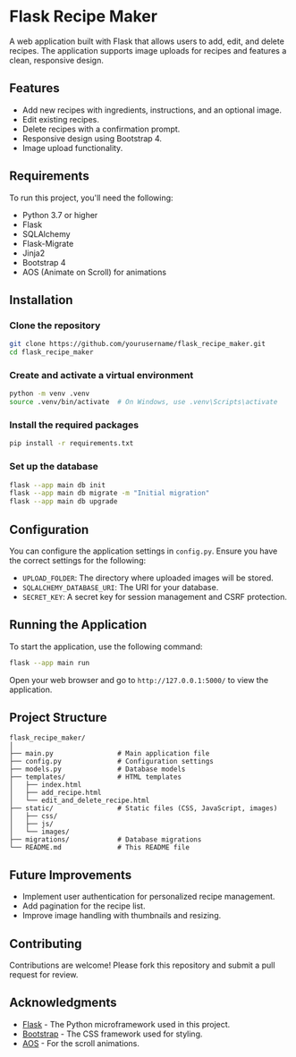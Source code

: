# Flask Recipe Maker

A web application built with Flask that allows users to add, edit, and delete recipes. The application supports image uploads for recipes and features a clean, responsive design.

## Features

- Add new recipes with ingredients, instructions, and an optional image.
- Edit existing recipes.
- Delete recipes with a confirmation prompt.
- Responsive design using Bootstrap 4.
- Image upload functionality.

## Requirements

To run this project, you'll need the following:

- Python 3.7 or higher
- Flask
- SQLAlchemy
- Flask-Migrate
- Jinja2
- Bootstrap 4
- AOS (Animate on Scroll) for animations

## Installation

### Clone the repository

```bash
git clone https://github.com/yourusername/flask_recipe_maker.git
cd flask_recipe_maker
```

### Create and activate a virtual environment

```bash
python -m venv .venv
source .venv/bin/activate  # On Windows, use .venv\Scripts\activate
```

### Install the required packages

```bash
pip install -r requirements.txt
```

### Set up the database

```bash
flask --app main db init
flask --app main db migrate -m "Initial migration"
flask --app main db upgrade
```

## Configuration

You can configure the application settings in `config.py`. Ensure you have the correct settings for the following:

- `UPLOAD_FOLDER`: The directory where uploaded images will be stored.
- `SQLALCHEMY_DATABASE_URI`: The URI for your database.
- `SECRET_KEY`: A secret key for session management and CSRF protection.

## Running the Application

To start the application, use the following command:

```bash
flask --app main run
```

Open your web browser and go to `http://127.0.0.1:5000/` to view the application.

## Project Structure

```
flask_recipe_maker/
│
├── main.py                # Main application file
├── config.py              # Configuration settings
├── models.py              # Database models
├── templates/             # HTML templates
│   ├── index.html
│   ├── add_recipe.html
│   └── edit_and_delete_recipe.html
├── static/                # Static files (CSS, JavaScript, images)
│   ├── css/
│   ├── js/
│   └── images/
├── migrations/            # Database migrations
└── README.md              # This README file
```

## Future Improvements

- Implement user authentication for personalized recipe management.
- Add pagination for the recipe list.
- Improve image handling with thumbnails and resizing.

## Contributing

Contributions are welcome! Please fork this repository and submit a pull request for review.

## Acknowledgments

- [Flask](https://flask.palletsprojects.com/) - The Python microframework used in this project.
- [Bootstrap](https://getbootstrap.com/) - The CSS framework used for styling.
- [AOS](https://michalsnik.github.io/aos/) - For the scroll animations.
```
